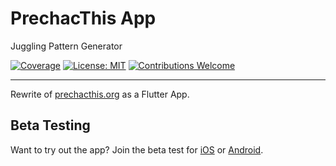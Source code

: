# PrechacThis App

Juggling Pattern Generator

[![Coverage][coverage_badge]][coverage_link]
[![License: MIT][license_badge]][license_link]
[![Contributions Welcome][contributions_badge]][contributions_link]

----

Rewrite of [prechacthis.org][prechac_this_link] as a Flutter App.

## Beta Testing

Want to try out the app? Join the beta test for [iOS][testflight_beta_link] or [Android][google_play_beta_link].

[coverage_badge]: https://codecov.io/gh/jjochen/prechac_this/branch/main/graph/badge.svg?token=g31exHQG4P
[coverage_link]: https://codecov.io/gh/jjochen/prechac_this
[license_badge]: https://img.shields.io/badge/license-MIT-blue.svg
[license_link]: https://opensource.org/licenses/MIT
[contributions_badge]: https://img.shields.io/badge/contributions-welcome-brightgreen.svg?style=flat
[contributions_link]: https://github.com/jjochen/precchac_this/issues
[prechac_this_link]: http://prechacthis.org
[testflight_beta_link]: https://testflight.apple.com/join/oBk6r12a
[google_play_beta_link]: https://play.google.com/apps/testing/com.jochenpfeiffer.prechac_this
